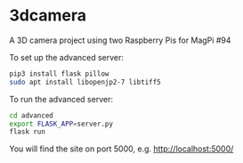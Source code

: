 # 3dcamera

A 3D camera project using two Raspberry Pis for MagPi #94

To set up the advanced server:

```bash
pip3 install flask pillow
sudo apt install libopenjp2-7 libtiff5
```

To run the advanced server:

```bash
cd advanced
export FLASK_APP=server.py
flask run
```

You will find the site on port 5000, e.g. <http://localhost:5000/>
